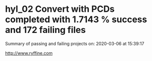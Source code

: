 # hyl_02 Convert with PCDs completed with 1.7143 % success and 172 failing files

Summary of passing and failing projects on: 2020-03-06 at 15:39:17

http://www.ryffine.com
